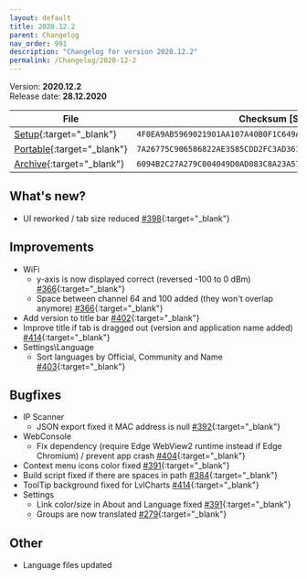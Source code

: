 ```yaml
---
layout: default
title: 2020.12.2
parent: Changelog
nav_order: 991
description: "Changelog for version 2020.12.2"
permalink: /Changelog/2020-12-2
---
```


Version: **2020.12.2** <br />
Release date: **28.12.2020**

| File                                                                                                                                            | Checksum [SHA256]                                                  |
| ----------------------------------------------------------------------------------------------------------------------------------------------- | ------------------------------------------------------------------ |
| [Setup](https://github.com/BornToBeRoot/NETworkManager/releases/download/2020.12.2/NETworkManager_2020.12.2_Setup.exe){:target="\_blank"}       | `4F0EA9AB5969021901AA107A40B0F1C649AB2A39FFC55565DDEF318D983021F9` |
| [Portable](https://github.com/BornToBeRoot/NETworkManager/releases/download/2020.12.2/NETworkManager_2020.12.2_Portable.zip){:target="\_blank"} | `7A26775C906586822AE3585CDD2FC3AD361D359D38AC591012E4CB9F82EEA8BA` |
| [Archive](https://github.com/BornToBeRoot/NETworkManager/releases/download/2020.12.2/NETworkManager_2020.12.2_Archiv.zip){:target="\_blank"}   | `6094B2C27A279C004049D0AD083C8A23A57864FBD61616DECD2B75A9C3ABDD95` |

## What's new?

- UI reworked / tab size reduced [#398](http://github.com/BornToBeRoot/NETworkManager/issues/398){:target="\_blank"}

## Improvements

- WiFi
  - y-axis is now displayed correct (reversed -100 to 0 dBm) [#366](http://github.com/BornToBeRoot/NETworkManager/issues/366){:target="\_blank"}
  - Space between channel 64 and 100 added (they won't overlap anymore) [#366](http://github.com/BornToBeRoot/NETworkManager/issues/366){:target="\_blank"}
- Add version to title bar [#402](http://github.com/BornToBeRoot/NETworkManager/issues/402){:target="\_blank"}
- Improve title if tab is dragged out (version and application name added) [#414](http://github.com/BornToBeRoot/NETworkManager/issues/414){:target="\_blank"}
- Settings\Language
  - Sort languages by Official, Community and Name [#403](http://github.com/BornToBeRoot/NETworkManager/issues/403){:target="\_blank"}

## Bugfixes

- IP Scanner
  - JSON export fixed it MAC address is null [#392](http://github.com/BornToBeRoot/NETworkManager/issues/392){:target="\_blank"}
- WebConsole
  - Fix dependency (require Edge WebView2 runtime instead if Edge Chromium) / prevent app crash [#404](http://github.com/BornToBeRoot/NETworkManager/issues/404){:target="\_blank"}
- Context menu icons color fixed [#391](http://github.com/BornToBeRoot/NETworkManager/issues/391){:target="\_blank"}
- Build script fixed if there are spaces in path [#384](http://github.com/BornToBeRoot/NETworkManager/issues/384){:target="\_blank"}
- ToolTip background fixed for LvlCharts [#414](http://github.com/BornToBeRoot/NETworkManager/issues/414){:target="\_blank"}
- Settings
  - Link color/size in About and Language fixed [#391](http://github.com/BornToBeRoot/NETworkManager/issues/391){:target="\_blank"}
  - Groups are now translated [#279](http://github.com/BornToBeRoot/NETworkManager/issues/279){:target="\_blank"}

## Other

- Language files updated
